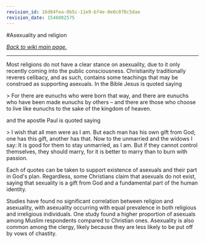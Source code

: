 ```yaml
---
revision_id: 16d04fea-0b5c-11e9-bf4e-0e0c070c5dae
revision_date: 1546082575
---
```


#Asexuality and religion

[*Back to wiki main page.*](https://www.reddit.com/r/asexuality/wiki/index)

-----

Most religions do not have a clear stance on asexuality, due to it only recently coming into the public consciousness. Christianity traditionally reveres celibacy, and as such, contains some teachings that may be construed as supporting asexuals. In the Bible Jesus is quoted saying

&gt; For there are eunuchs who were born that way, and there are eunuchs who have been made eunuchs by others – and there are those who choose to live like eunuchs to the sake of the kingdom of heaven.

and the apostle Paul is quoted saying

&gt; I wish that all men were as I am. But each man has his own gift from God; one has this gift, another has that. Now to the unmarried and the widows I say: It is good for them to stay unmarried, as I am. But if they cannot control themselves, they should marry, for it is better to marry than to burn with passion.

Each of quotes can be taken to support existence of asexuals and their part in God's plan. Regardless, some Christians claim that asexuals do not exist, saying that sexuality is a gift from God and a fundamental part of the human identity.

Studies have found no significant correlation between religion and asexuality, with asexuality occurring with equal prevalence in both religious and irreligious individuals. One study found a higher proportion of asexuals among Muslim respondents compared to Christian ones. Asexuality is also common among the clergy, likely because they are less likely to be put off by vows of chastity.